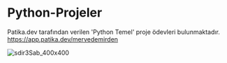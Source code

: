 # Python-Projeler

Patika.dev tarafından verilen 'Python Temel' proje ödevleri bulunmaktadır. 
https://app.patika.dev/mervedemirden  

![sdir3Sab_400x400](https://user-images.githubusercontent.com/74743028/184182681-62e4b4df-f10b-4fcc-a78c-97fe6bbc5e17.jpg)
